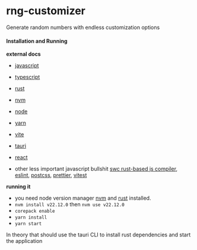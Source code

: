 # rng-customizer

Generate random numbers with endless customization options

#### Installation and Running
**external docs**
- [javascript](https://developer.mozilla.org/en-US/docs/Web/JavaScript)
- [typescript](https://www.typescriptlang.org/docs/)
- [rust](https://doc.rust-lang.org/std/)
- [nvm](https://github.com/nvm-sh/nvm)
- [node](https://nodejs.org/docs/latest/api/)
- [yarn](https://yarnpkg.com/getting-started)
- [vite](https://vite.dev/guide/)
- [tauri](https://v1.tauri.app/v1/guides/getting-started/prerequisites)
- [react](https://react.dev/)

- other less important javascript bullshit [swc rust-based js compiler](https://swc.rs/), [eslint](https://eslint.org/docs/latest/), [postcss](https://postcss.org/), [prettier](https://prettier.io/docs/en/), [vitest](https://vitest.dev/api/)

**running it**
- you need node version manager [nvm](https://github.com/nvm-sh/nvm) and [rust](https://doc.rust-lang.org/std/) installed.
- `nvm install v22.12.0` then `nvm use v22.12.0`
- `corepack enable`
- `yarn install`
- `yarn start`

In theory that should use the tauri CLI to install rust dependencies and start the application
